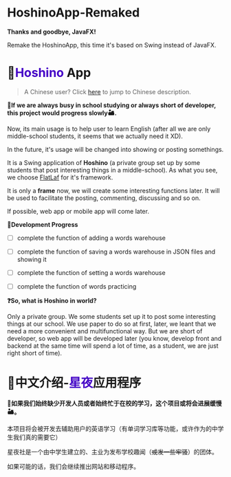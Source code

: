 # HoshinoApp-Remaked
**Thanks and goodbye, JavaFX!**

Remake the HoshinoApp, this time it's based on Swing instead of JavaFX.

# 📕<font color="#4600C7">Hoshino</font> App

> A Chinese user? Click [here](#chinese) to jump to Chinese description.

**🥀If we are always busy in school studying or always short of developer, this project would progress slowly🏜.**

Now, its main usage is to help user to learn English (after all we are only middle-school students, it seems that we actually need it XD).

In the future, it's usage will be changed into showing or posting somethings.

It is a Swing application of **Hoshino** (a private group set up by some students that post interesting things in a middle-school). As what you see, we choose [FlatLaf](https://www.formdev.com/flatlaf/) for it's framework.

It is only a **frame** now, we will create some interesting functions later. It will be used to facilitate the posting, commenting, discussing and so on.

If possible, web app or mobile app will come later.

**📝Development Progress**

- [ ] complete the function of adding a words warehouse
- [ ] complete the function of saving a words warehouse in JSON files and showing it
- [ ] complete the function of setting a words warehouse
- [ ] complete the function of words practicing



**❓So, what is Hoshino in world?**

Only a private group. We some students set up it to post some interesting things at our school. We use paper to do so at first, later, we leant that we need a more convenient and multifunctional way. But we are short of developer, so web app will be developed later (you know, develop front and backend at the same time will spend a lot of time, as a student, we are  just right short of time).



# 🍜<span id="chinese">中文介绍-<font color="#4600C7">星夜</font>应用程序</span>

**🥀如果我们始终缺少开发人员或者始终忙于在校的学习，这个项目或将会进展缓慢🏜。**

本项目将会被开发去辅助用户的英语学习（有单词学习库等功能，或许作为的中学生我们真的需要它）

星夜社是一个由中学生建立的、主业为发布学校趣闻（~~或发一些牢骚~~）的团体。

如果可能的话，我们会继续推出网站和移动程序。
